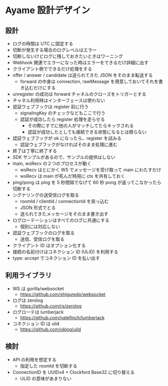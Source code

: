 # Ayame 設計デザイン

## 設計

- ログの時間は UTC に固定する
- 切断が発生する場合のログレベルはエラー
- 切断しないけどログに残しておきたいときはワーニング
- Webhook 関連でエラーになった時はエラーをできるだけ詳細に出す
- クライアント側でできるだけ処理をする
- offer / answer / candidate は送られてきた JSON をそのまま転送する
  - forward の中身は connection, rawMessage を用意しておいてそれを書き込むだけにする
- unregister の成功は forward チャネルのクローズをトリガーとする
- チャネル利用時はインターフェースは使わない
- 認証ウェブフックは register 前に行う
  - signalingKey のチェックなどもここで行う
  - 認証が成功したら register 処理を走らせる
    - その際にすでに他の人がマッチしてたらキックされる
    - 認証が成功したとしても接続できる状態になるとは限らない
- 認証ウェブフックが ok になったら、register を試みる
  - 認証ウェブフックがなければそのまま処理に進む
- 終了は丁寧に終了する
- SDK サンプルがあるので、サンプルの提供はしない
- main, wsRecv の２つのプロセスが動く
  - wsRecv はとにかく WS でメッセージを受け取って main にわたすだけ
  - wsRecv は main が死んだ時用に ctx を共有しておく
- ping/pong は ping を 5 秒間隔でなげて 60 秒 pong が返ってこなかったら切断する
- シグナリングの送受信ログを取る
  - roomId / clientId / connectionId を突っ込む
  - JSON 形式でとる
  - 送られてきたメッセージをそのまま書き出す
- ログローテーションはすべてのログに共通にする
  - 個別には対応しない
- 認証ウェブフックのログを取る
  - 送信、受信ログを取る
- クライアント ID はオプション化する
- 接続の名前付けはコネクション ID (ULID) を利用する
- type: accept でコネクション ID を払い出す

## 利用ライブラリ

- WS は gorilla/websocket
  - https://github.com/shiguredo/websocket
- ログは zerolog
  - https://github.com/rs/zerolog
- ログローテは lumberjack
  - https://github.com/natefinch/lumberjack
- コネクション ID は ulid
  - https://github.com/oklog/ulid

## 検討

- API の利用を想定する
  - 指定した roomId を切断する
- ConnectionID を UUIDv4 + Clockford Base32 に切り替える
  - ULID の意味があまりない
